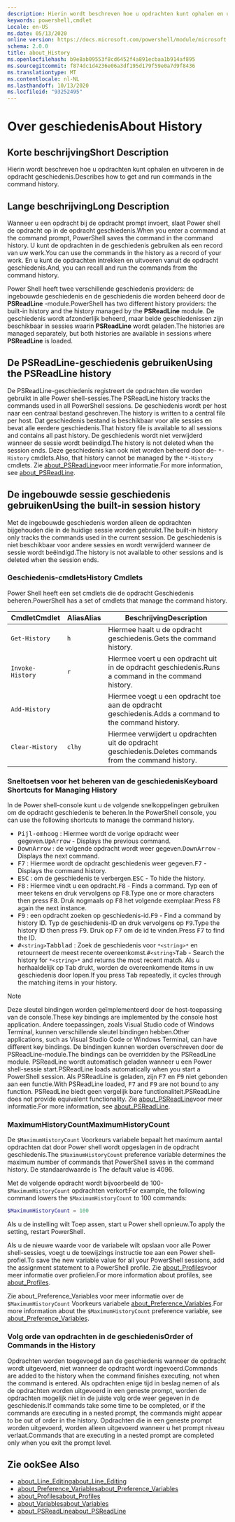 ```yaml
---
description: Hierin wordt beschreven hoe u opdrachten kunt ophalen en uitvoeren in de opdracht geschiedenis.
keywords: powershell,cmdlet
Locale: en-US
ms.date: 05/13/2020
online version: https://docs.microsoft.com/powershell/module/microsoft.powershell.core/about/about_history?view=powershell-7&WT.mc_id=ps-gethelp
schema: 2.0.0
title: about_History
ms.openlocfilehash: b9e8ab09553f8cd6452f4a891ecbaa1b914af895
ms.sourcegitcommit: f874dc1d4236e06a3df195d179f59e0a7d9f8436
ms.translationtype: MT
ms.contentlocale: nl-NL
ms.lasthandoff: 10/13/2020
ms.locfileid: "93252495"
---
```

# <a name="about-history"></a><span data-ttu-id="21681-104">Over geschiedenis</span><span class="sxs-lookup"><span data-stu-id="21681-104">About History</span></span>

## <a name="short-description"></a><span data-ttu-id="21681-105">Korte beschrijving</span><span class="sxs-lookup"><span data-stu-id="21681-105">Short Description</span></span>
<span data-ttu-id="21681-106">Hierin wordt beschreven hoe u opdrachten kunt ophalen en uitvoeren in de opdracht geschiedenis.</span><span class="sxs-lookup"><span data-stu-id="21681-106">Describes how to get and run commands in the command history.</span></span>

## <a name="long-description"></a><span data-ttu-id="21681-107">Lange beschrijving</span><span class="sxs-lookup"><span data-stu-id="21681-107">Long Description</span></span>

<span data-ttu-id="21681-108">Wanneer u een opdracht bij de opdracht prompt invoert, slaat Power shell de opdracht op in de opdracht geschiedenis.</span><span class="sxs-lookup"><span data-stu-id="21681-108">When you enter a command at the command prompt, PowerShell saves the command in the command history.</span></span> <span data-ttu-id="21681-109">U kunt de opdrachten in de geschiedenis gebruiken als een record van uw werk.</span><span class="sxs-lookup"><span data-stu-id="21681-109">You can use the commands in the history as a record of your work.</span></span> <span data-ttu-id="21681-110">En u kunt de opdrachten intrekken en uitvoeren vanuit de opdracht geschiedenis.</span><span class="sxs-lookup"><span data-stu-id="21681-110">And, you can recall and run the commands from the command history.</span></span>

<span data-ttu-id="21681-111">Power Shell heeft twee verschillende geschiedenis providers: de ingebouwde geschiedenis en de geschiedenis die worden beheerd door de **PSReadLine** -module.</span><span class="sxs-lookup"><span data-stu-id="21681-111">PowerShell has two different history providers: the built-in history and the history managed by the **PSReadLine** module.</span></span> <span data-ttu-id="21681-112">De geschiedenis wordt afzonderlijk beheerd, maar beide geschiedenissen zijn beschikbaar in sessies waarin **PSReadLine** wordt geladen.</span><span class="sxs-lookup"><span data-stu-id="21681-112">The histories are managed separately, but both histories are available in sessions where **PSReadLine** is loaded.</span></span>

## <a name="using-the-psreadline-history"></a><span data-ttu-id="21681-113">De PSReadLine-geschiedenis gebruiken</span><span class="sxs-lookup"><span data-stu-id="21681-113">Using the PSReadLine history</span></span>

<span data-ttu-id="21681-114">De PSReadLine-geschiedenis registreert de opdrachten die worden gebruikt in alle Power shell-sessies.</span><span class="sxs-lookup"><span data-stu-id="21681-114">The PSReadLine history tracks the commands used in all PowerShell sessions.</span></span>
<span data-ttu-id="21681-115">De geschiedenis wordt per host naar een centraal bestand geschreven.</span><span class="sxs-lookup"><span data-stu-id="21681-115">The history is written to a central file per host.</span></span> <span data-ttu-id="21681-116">Dat geschiedenis bestand is beschikbaar voor alle sessies en bevat alle eerdere geschiedenis.</span><span class="sxs-lookup"><span data-stu-id="21681-116">That history file is available to all sessions and contains all past history.</span></span> <span data-ttu-id="21681-117">De geschiedenis wordt niet verwijderd wanneer de sessie wordt beëindigd.</span><span class="sxs-lookup"><span data-stu-id="21681-117">The history is not deleted when the session ends.</span></span> <span data-ttu-id="21681-118">Deze geschiedenis kan ook niet worden beheerd door de- `*-History` cmdlets.</span><span class="sxs-lookup"><span data-stu-id="21681-118">Also, that history cannot be managed by the `*-History` cmdlets.</span></span> <span data-ttu-id="21681-119">Zie [about_PSReadLine](../../PSReadLine/About/about_PSReadLine.md)voor meer informatie.</span><span class="sxs-lookup"><span data-stu-id="21681-119">For more information, see [about_PSReadLine](../../PSReadLine/About/about_PSReadLine.md).</span></span>

## <a name="using-the-built-in-session-history"></a><span data-ttu-id="21681-120">De ingebouwde sessie geschiedenis gebruiken</span><span class="sxs-lookup"><span data-stu-id="21681-120">Using the built-in session history</span></span>

<span data-ttu-id="21681-121">Met de ingebouwde geschiedenis worden alleen de opdrachten bijgehouden die in de huidige sessie worden gebruikt.</span><span class="sxs-lookup"><span data-stu-id="21681-121">The built-in history only tracks the commands used in the current session.</span></span> <span data-ttu-id="21681-122">De geschiedenis is niet beschikbaar voor andere sessies en wordt verwijderd wanneer de sessie wordt beëindigd.</span><span class="sxs-lookup"><span data-stu-id="21681-122">The history is not available to other sessions and is deleted when the session ends.</span></span>

### <a name="history-cmdlets"></a><span data-ttu-id="21681-123">Geschiedenis-cmdlets</span><span class="sxs-lookup"><span data-stu-id="21681-123">History Cmdlets</span></span>

<span data-ttu-id="21681-124">Power Shell heeft een set cmdlets die de opdracht Geschiedenis beheren.</span><span class="sxs-lookup"><span data-stu-id="21681-124">PowerShell has a set of cmdlets that manage the command history.</span></span>

| <span data-ttu-id="21681-125">Cmdlet</span><span class="sxs-lookup"><span data-stu-id="21681-125">Cmdlet</span></span>           | <span data-ttu-id="21681-126">Alias</span><span class="sxs-lookup"><span data-stu-id="21681-126">Alias</span></span>  | <span data-ttu-id="21681-127">Beschrijving</span><span class="sxs-lookup"><span data-stu-id="21681-127">Description</span></span>                                |
| ---------------- | ------ | ------------------------------------------ |
| `Get-History`    | `h`    | <span data-ttu-id="21681-128">Hiermee haalt u de opdracht geschiedenis.</span><span class="sxs-lookup"><span data-stu-id="21681-128">Gets the command history.</span></span>                  |
| `Invoke-History` | `r`    | <span data-ttu-id="21681-129">Hiermee voert u een opdracht uit in de opdracht geschiedenis.</span><span class="sxs-lookup"><span data-stu-id="21681-129">Runs a command in the command history.</span></span>     |
| `Add-History`    |        | <span data-ttu-id="21681-130">Hiermee voegt u een opdracht toe aan de opdracht geschiedenis.</span><span class="sxs-lookup"><span data-stu-id="21681-130">Adds a command to the command history.</span></span>     |
| `Clear-History`  | `clhy` | <span data-ttu-id="21681-131">Hiermee verwijdert u opdrachten uit de opdracht geschiedenis.</span><span class="sxs-lookup"><span data-stu-id="21681-131">Deletes commands from the command history.</span></span> |

### <a name="keyboard-shortcuts-for-managing-history"></a><span data-ttu-id="21681-132">Sneltoetsen voor het beheren van de geschiedenis</span><span class="sxs-lookup"><span data-stu-id="21681-132">Keyboard Shortcuts for Managing History</span></span>

<span data-ttu-id="21681-133">In de Power shell-console kunt u de volgende snelkoppelingen gebruiken om de opdracht geschiedenis te beheren.</span><span class="sxs-lookup"><span data-stu-id="21681-133">In the PowerShell console, you can use the following shortcuts to manage the command history.</span></span>

- <span data-ttu-id="21681-134"><kbd>Pijl-omhoog</kbd> : Hiermee wordt de vorige opdracht weer gegeven.</span><span class="sxs-lookup"><span data-stu-id="21681-134"><kbd>UpArrow</kbd> - Displays the previous command.</span></span>
- <span data-ttu-id="21681-135"><kbd>DownArrow</kbd> : de volgende opdracht wordt weer gegeven.</span><span class="sxs-lookup"><span data-stu-id="21681-135"><kbd>DownArrow</kbd> - Displays the next command.</span></span>
- <span data-ttu-id="21681-136"><kbd>F7</kbd> : Hiermee wordt de opdracht geschiedenis weer gegeven.</span><span class="sxs-lookup"><span data-stu-id="21681-136"><kbd>F7</kbd> - Displays the command history.</span></span>
- <span data-ttu-id="21681-137"><kbd>ESC</kbd> : om de geschiedenis te verbergen.</span><span class="sxs-lookup"><span data-stu-id="21681-137"><kbd>ESC</kbd> - To hide the history.</span></span>
- <span data-ttu-id="21681-138"><kbd>F8</kbd> : Hiermee vindt u een opdracht.</span><span class="sxs-lookup"><span data-stu-id="21681-138"><kbd>F8</kbd> - Finds a command.</span></span> <span data-ttu-id="21681-139">Typ een of meer tekens en druk vervolgens op <kbd>F8</kbd>.</span><span class="sxs-lookup"><span data-stu-id="21681-139">Type one or more characters then press <kbd>F8</kbd>.</span></span> <span data-ttu-id="21681-140">Druk nogmaals op <kbd>F8</kbd> het volgende exemplaar.</span><span class="sxs-lookup"><span data-stu-id="21681-140">Press <kbd>F8</kbd> again the next instance.</span></span>
- <span data-ttu-id="21681-141"><kbd>F9</kbd> : een opdracht zoeken op geschiedenis-id.</span><span class="sxs-lookup"><span data-stu-id="21681-141"><kbd>F9</kbd> - Find a command by history ID.</span></span> <span data-ttu-id="21681-142">Typ de geschiedenis-ID en druk vervolgens op <kbd>F9</kbd>.</span><span class="sxs-lookup"><span data-stu-id="21681-142">Type the history ID then press <kbd>F9</kbd>.</span></span> <span data-ttu-id="21681-143">Druk op <kbd>F7</kbd> om de id te vinden.</span><span class="sxs-lookup"><span data-stu-id="21681-143">Press <kbd>F7</kbd> to find the ID.</span></span>
- <span data-ttu-id="21681-144"><kbd>#</kbd>`<string>`</kbd><kbd>Tabblad</kbd> : Zoek de geschiedenis voor `*<string>*` en retourneert de meest recente overeenkomst.</span><span class="sxs-lookup"><span data-stu-id="21681-144"><kbd>#</kbd>`<string>`</kbd><kbd>Tab</kbd> - Search the history for `*<string>*` and returns the most recent match.</span></span> <span data-ttu-id="21681-145">Als u herhaaldelijk op <kbd>Tab</kbd> drukt, worden de overeenkomende items in uw geschiedenis door lopen.</span><span class="sxs-lookup"><span data-stu-id="21681-145">If you press <kbd>Tab</kbd> repeatedly, it cycles through the matching items in your history.</span></span>

> [!NOTE]
> <span data-ttu-id="21681-146">Deze sleutel bindingen worden geïmplementeerd door de host-toepassing van de console.</span><span class="sxs-lookup"><span data-stu-id="21681-146">These key bindings are implemented by the console host application.</span></span> <span data-ttu-id="21681-147">Andere toepassingen, zoals Visual Studio code of Windows Terminal, kunnen verschillende sleutel bindingen hebben.</span><span class="sxs-lookup"><span data-stu-id="21681-147">Other applications, such as Visual Studio Code or Windows Terminal, can have different key bindings.</span></span> <span data-ttu-id="21681-148">De bindingen kunnen worden overschreven door de PSReadLine-module.</span><span class="sxs-lookup"><span data-stu-id="21681-148">The bindings can be overridden by the PSReadLine module.</span></span> <span data-ttu-id="21681-149">PSReadLine wordt automatisch geladen wanneer u een Power shell-sessie start.</span><span class="sxs-lookup"><span data-stu-id="21681-149">PSReadLine loads automatically when you start a PowerShell session.</span></span>
> <span data-ttu-id="21681-150">Als PSReadLine is geladen, zijn <kbd>F7</kbd> en <kbd>F9</kbd> niet gebonden aan een functie.</span><span class="sxs-lookup"><span data-stu-id="21681-150">With PSReadLine loaded, <kbd>F7</kbd> and <kbd>F9</kbd> are not bound to any function.</span></span> <span data-ttu-id="21681-151">PSReadLine biedt geen vergelijk bare functionaliteit.</span><span class="sxs-lookup"><span data-stu-id="21681-151">PSReadLine does not provide equivalent functionality.</span></span> <span data-ttu-id="21681-152">Zie [about_PSReadLine](../../PSReadLine/About/about_PSReadLine.md)voor meer informatie.</span><span class="sxs-lookup"><span data-stu-id="21681-152">For more information, see [about_PSReadLine](../../PSReadLine/About/about_PSReadLine.md).</span></span>

### <a name="maximumhistorycount"></a><span data-ttu-id="21681-153">MaximumHistoryCount</span><span class="sxs-lookup"><span data-stu-id="21681-153">MaximumHistoryCount</span></span>

<span data-ttu-id="21681-154">De `$MaximumHistoryCount` Voorkeurs variabele bepaalt het maximum aantal opdrachten dat door Power shell wordt opgeslagen in de opdracht geschiedenis.</span><span class="sxs-lookup"><span data-stu-id="21681-154">The `$MaximumHistoryCount` preference variable determines the maximum number of commands that PowerShell saves in the command history.</span></span> <span data-ttu-id="21681-155">De standaardwaarde is </span><span class="sxs-lookup"><span data-stu-id="21681-155">The default value is</span></span>
4096.

<span data-ttu-id="21681-156">Met de volgende opdracht wordt bijvoorbeeld de 100- `$MaximumHistoryCount` opdrachten verkort:</span><span class="sxs-lookup"><span data-stu-id="21681-156">For example, the following command lowers the `$MaximumHistoryCount` to 100 commands:</span></span>

```powershell
$MaximumHistoryCount = 100
```

<span data-ttu-id="21681-157">Als u de instelling wilt Toep assen, start u Power shell opnieuw.</span><span class="sxs-lookup"><span data-stu-id="21681-157">To apply the setting, restart PowerShell.</span></span>

<span data-ttu-id="21681-158">Als u de nieuwe waarde voor de variabele wilt opslaan voor alle Power shell-sessies, voegt u de toewijzings instructie toe aan een Power shell-profiel.</span><span class="sxs-lookup"><span data-stu-id="21681-158">To save the new variable value for all your PowerShell sessions, add the assignment statement to a PowerShell profile.</span></span> <span data-ttu-id="21681-159">Zie [about_Profiles](about_Profiles.md)voor meer informatie over profielen.</span><span class="sxs-lookup"><span data-stu-id="21681-159">For more information about profiles, see [about_Profiles](about_Profiles.md).</span></span>

<span data-ttu-id="21681-160">Zie about_Preference_Variables voor meer informatie over de `$MaximumHistoryCount` Voorkeurs variabele [about_Preference_Variables](about_Preference_Variables.md).</span><span class="sxs-lookup"><span data-stu-id="21681-160">For more information about the `$MaximumHistoryCount` preference variable, see [about_Preference_Variables](about_Preference_Variables.md).</span></span>

### <a name="order-of-commands-in-the-history"></a><span data-ttu-id="21681-161">Volg orde van opdrachten in de geschiedenis</span><span class="sxs-lookup"><span data-stu-id="21681-161">Order of Commands in the History</span></span>

<span data-ttu-id="21681-162">Opdrachten worden toegevoegd aan de geschiedenis wanneer de opdracht wordt uitgevoerd, niet wanneer de opdracht wordt ingevoerd.</span><span class="sxs-lookup"><span data-stu-id="21681-162">Commands are added to the history when the command finishes executing, not when the command is entered.</span></span> <span data-ttu-id="21681-163">Als opdrachten enige tijd in beslag nemen of als de opdrachten worden uitgevoerd in een geneste prompt, worden de opdrachten mogelijk niet in de juiste volg orde weer gegeven in de geschiedenis.</span><span class="sxs-lookup"><span data-stu-id="21681-163">If commands take some time to be completed, or if the commands are executing in a nested prompt, the commands might appear to be out of order in the history.</span></span> <span data-ttu-id="21681-164">Opdrachten die in een geneste prompt worden uitgevoerd, worden alleen uitgevoerd wanneer u het prompt niveau verlaat.</span><span class="sxs-lookup"><span data-stu-id="21681-164">Commands that are executing in a nested prompt are completed only when you exit the prompt level.</span></span>

## <a name="see-also"></a><span data-ttu-id="21681-165">Zie ook</span><span class="sxs-lookup"><span data-stu-id="21681-165">See Also</span></span>

- [<span data-ttu-id="21681-166">about_Line_Editing</span><span class="sxs-lookup"><span data-stu-id="21681-166">about_Line_Editing</span></span>](about_Line_Editing.md)
- [<span data-ttu-id="21681-167">about_Preference_Variables</span><span class="sxs-lookup"><span data-stu-id="21681-167">about_Preference_Variables</span></span>](about_Preference_Variables.md)
- [<span data-ttu-id="21681-168">about_Profiles</span><span class="sxs-lookup"><span data-stu-id="21681-168">about_Profiles</span></span>](about_Profiles.md)
- [<span data-ttu-id="21681-169">about_Variables</span><span class="sxs-lookup"><span data-stu-id="21681-169">about_Variables</span></span>](about_Variables.md)
- [<span data-ttu-id="21681-170">about_PSReadLine</span><span class="sxs-lookup"><span data-stu-id="21681-170">about_PSReadLine</span></span>](../../PSReadLine/About/about_PSReadLine.md)
